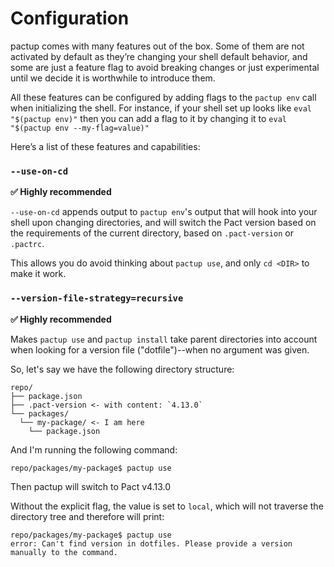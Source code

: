 # Configuration

pactup comes with many features out of the box. Some of them are not activated by default as they’re changing your shell default behavior, and some are just a feature flag to avoid breaking changes or just experimental until we decide it is worthwhile to introduce them.

All these features can be configured by adding flags to the `pactup env` call when initializing the shell. For instance, if your shell set up looks like `eval "$(pactup env)"` then you can add a flag to it by changing it to `eval "$(pactup env --my-flag=value)"`

Here’s a list of these features and capabilities:

### `--use-on-cd`

**✅ Highly recommended**

`--use-on-cd` appends output to `pactup env`'s output that will hook into your shell upon changing directories, and will switch the Pact version based on the requirements of the current directory, based on `.pact-version` or `.pactrc`.

This allows you do avoid thinking about `pactup use`, and only `cd <DIR>` to make it work.

### `--version-file-strategy=recursive`

**✅ Highly recommended**

Makes `pactup use` and `pactup install` take parent directories into account when looking for a version file ("dotfile")--when no argument was given.

So, let's say we have the following directory structure:

```
repo/
├── package.json
├── .pact-version <- with content: `4.13.0`
└── packages/
  └── my-package/ <- I am here
    └── package.json
```

And I'm running the following command:

```sh-session
repo/packages/my-package$ pactup use
```

Then pactup will switch to Pact v4.13.0

Without the explicit flag, the value is set to `local`, which will not traverse the directory tree and therefore will print:

```sh-session
repo/packages/my-package$ pactup use
error: Can't find version in dotfiles. Please provide a version manually to the command.
```
